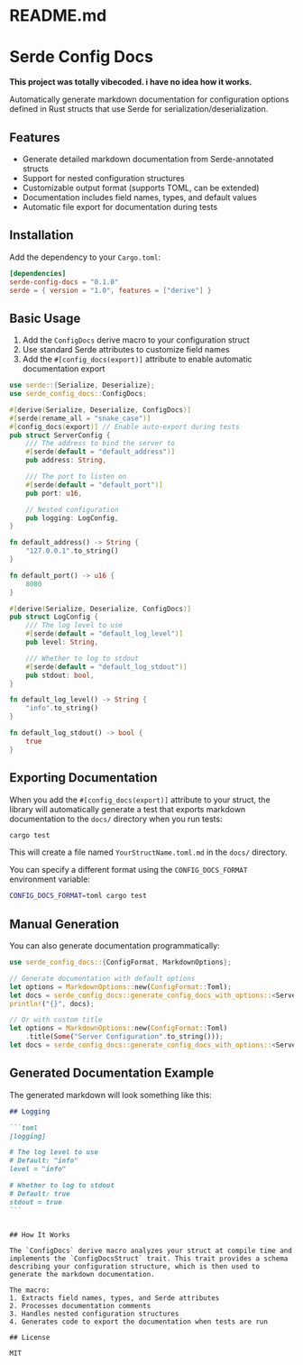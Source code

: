 # README.md

# Serde Config Docs

**This project was totally vibecoded. i have no idea how it works.**

Automatically generate markdown documentation for configuration options defined in Rust structs that use Serde for serialization/deserialization.

## Features

- Generate detailed markdown documentation from Serde-annotated structs
- Support for nested configuration structures
- Customizable output format (supports TOML, can be extended)
- Documentation includes field names, types, and default values
- Automatic file export for documentation during tests

## Installation

Add the dependency to your `Cargo.toml`:

```toml
[dependencies]
serde-config-docs = "0.1.0"
serde = { version = "1.0", features = ["derive"] }
```

## Basic Usage

1. Add the `ConfigDocs` derive macro to your configuration struct
2. Use standard Serde attributes to customize field names
3. Add the `#[config_docs(export)]` attribute to enable automatic documentation export

```rust
use serde::{Serialize, Deserialize};
use serde_config_docs::ConfigDocs;

#[derive(Serialize, Deserialize, ConfigDocs)]
#[serde(rename_all = "snake_case")]
#[config_docs(export)] // Enable auto-export during tests
pub struct ServerConfig {
    /// The address to bind the server to
    #[serde(default = "default_address")]
    pub address: String,

    /// The port to listen on
    #[serde(default = "default_port")]
    pub port: u16,

    // Nested configuration
    pub logging: LogConfig,
}

fn default_address() -> String {
    "127.0.0.1".to_string()
}

fn default_port() -> u16 {
    8080
}

#[derive(Serialize, Deserialize, ConfigDocs)]
pub struct LogConfig {
    /// The log level to use
    #[serde(default = "default_log_level")]
    pub level: String,

    /// Whether to log to stdout
    #[serde(default = "default_log_stdout")]
    pub stdout: bool,
}

fn default_log_level() -> String {
    "info".to_string()
}

fn default_log_stdout() -> bool {
    true
}
```

## Exporting Documentation

When you add the `#[config_docs(export)]` attribute to your struct, the library will automatically generate a test that exports markdown documentation to the `docs/` directory when you run tests:

```bash
cargo test
```

This will create a file named `YourStructName.toml.md` in the `docs/` directory.

You can specify a different format using the `CONFIG_DOCS_FORMAT` environment variable:

```bash
CONFIG_DOCS_FORMAT=toml cargo test
```

## Manual Generation

You can also generate documentation programmatically:

```rust
use serde_config_docs::{ConfigFormat, MarkdownOptions};

// Generate documentation with default options
let options = MarkdownOptions::new(ConfigFormat::Toml);
let docs = serde_config_docs::generate_config_docs_with_options::<ServerConfig>(&options);
println!("{}", docs);

// Or with custom title
let options = MarkdownOptions::new(ConfigFormat::Toml)
    .title(Some("Server Configuration".to_string()));
let docs = serde_config_docs::generate_config_docs_with_options::<ServerConfig>(&options);
```

## Generated Documentation Example

The generated markdown will look something like this:

````markdown
## Logging

```toml
[logging]

# The log level to use
# Default: "info"
level = "info"

# Whether to log to stdout
# Default: true
stdout = true
```
````

```

## How It Works

The `ConfigDocs` derive macro analyzes your struct at compile time and implements the `ConfigDocsStruct` trait. This trait provides a schema describing your configuration structure, which is then used to generate the markdown documentation.

The macro:
1. Extracts field names, types, and Serde attributes
2. Processes documentation comments
3. Handles nested configuration structures
4. Generates code to export the documentation when tests are run

## License

MIT
```
